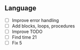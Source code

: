 ## Language
- [ ] Improve error handling
- [ ] Add blocks, loops, procedures
- [ ] Improve TODO
- [ ] Find time 21
- [ ] Fix 5